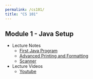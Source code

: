 ```yaml
---
permalink: /cs101/
title: "CS 101"
---
```


## Module 1 - Java Setup
- Lecture Notes
    - [First Java Program](/lectures/first-java-program/)
    - [Advanced Printing and Formatting](/lectures/fancy-printing/)
    - [Scanner](/lectures/scanner/)
- Lecture Videos
    - [Youtube](/lectures/first-java-program/)
